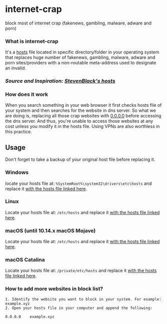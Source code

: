 # internet-crap

block most of internet crap (fakenews, gambling, malware, adware and porn)

### What is internet-crap
It's a [hosts](hosts) file located in specific directory/folder in your operating system that replaces huge number of fakenews, gambling, malware, adware and porn sites/providers with a non-routable meta-address used to designate an invalid.

### *Source and Inspiration: [StevenBlack's hosts](https://github.com/StevenBlack/hosts)*
### How does it work
When you search something in your web browser it first checks hosts file of your system and then searches for the website in dns server.
So what we are doing is, replacing all those crap websites with [0.0.0.0](https://en.wikipedia.org/wiki/0.0.0.0) before accessing the dns server. And thus, you're unable to access those websites at any cost unless you modify it in the hosts file. Using VPNs are also worthless in this practice.

## Usage
Don't forget to take a backup  of your original host file before replacing it.
### Windows 
locate your hosts file at: `%SystemRoot%\system32\drivers\etc\hosts` and replace it [with the hosts file linked here](hosts).
### Linux
Locate your hosts file at: `/etc/hosts` and replace it [with the hosts file linked here](hosts).
### macOS (until 10.14.x macOS Mojave)
Locate your hosts file at: `/etc/hosts` and replace it [with the hosts file linked here](hosts).
### macOS Catalina
Locate your hosts file at: `/private/etc/hosts` and replace it [with the hosts file linked here](hosts).

### How to add more websites in block list?
	1. Identify the website you want to block in your system. For example: example.xyz
	2. Open your hosts file in your computer and append the following:
	
	0.0.0.0    example.xyz
